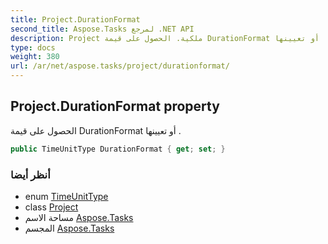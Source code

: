 ```yaml
---
title: Project.DurationFormat
second_title: Aspose.Tasks لمرجع .NET API
description: Project ملكية. الحصول على قيمة DurationFormat أو تعيينها .
type: docs
weight: 380
url: /ar/net/aspose.tasks/project/durationformat/
---
```

## Project.DurationFormat property

الحصول على قيمة DurationFormat أو تعيينها .

```csharp
public TimeUnitType DurationFormat { get; set; }
```

### أنظر أيضا

* enum [TimeUnitType](../../timeunittype/)
* class [Project](../)
* مساحة الاسم [Aspose.Tasks](../../project/)
* المجسم [Aspose.Tasks](../../../)


